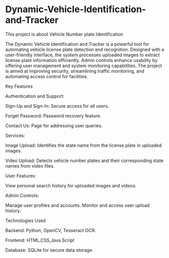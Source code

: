 # Dynamic-Vehicle-Identification-and-Tracker
This project is about Vehicle Number plate Identification

The Dynamic Vehicle Identification and Tracker is a powerful tool for automating vehicle license plate detection and recognition. Designed with a user-friendly interface, the system processes uploaded images to extract license plate information efficiently. Admin controls enhance usability by offering user management and system monitoring capabilities. The project is aimed at improving security, streamlining traffic monitoring, and automating access control for facilities.

Key Features

Authentication and Support:

Sign-Up and Sign-In: Secure access for all users.

Forget Password: Password recovery feature.

Contact Us: Page for addressing user queries.


Services:


Image Upload: Identifies the state name from the license plate in uploaded images.

Video Upload: Detects vehicle number plates and their corresponding state names from video files.


User Features:

View personal search history for uploaded images and videos.


Admin Controls:

Manage user profiles and accounts.
Monitor and access user upload history.

Technologies Used

Backend: Python, OpenCV, Tesseract OCR.

Frontend: HTML,CSS,Java Script

Database: SQLite for secure data storage.
